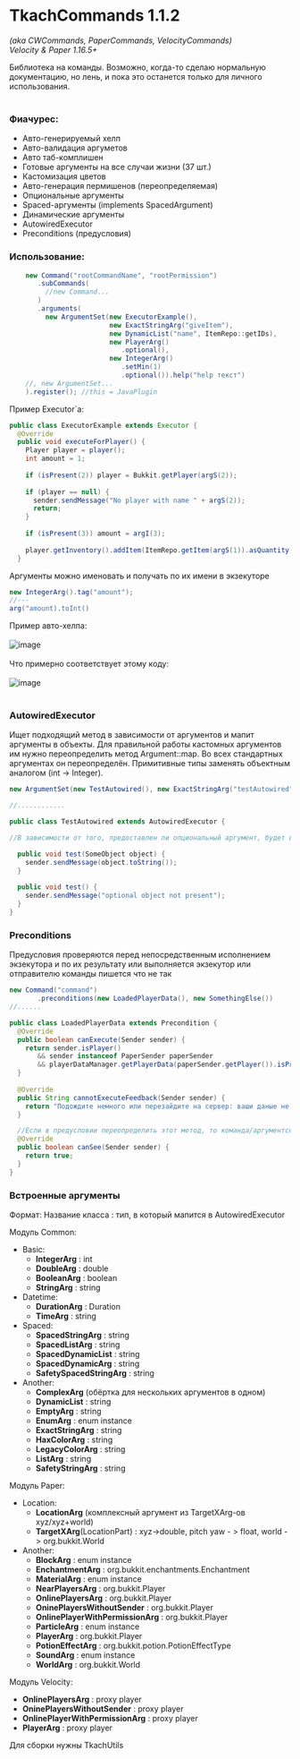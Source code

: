 # TkachCommands 1.1.2
 _(aka CWCommands, PaperCommands, VelocityCommands)_\
_Velocity & Paper 1.16.5+_

Библиотека на команды. Возможно, когда-то сделаю нормальную документацию, но лень, и пока это останется только для личного использования.
<br><br>
### Фиачурес:
- Авто-генерируемый хелп
- Авто-валидация аргуметов
- Авто таб-комплишен
- Готовые аргументы на все случаи жизни (37 шт.)
- Кастомизация цветов
- Авто-генерация пермишенов (переопределяемая)
- Опциональные аргументы
- Spaced-аргументы (implements SpacedArgument)
- Динамические аргументы
- AutowiredExecutor
- Preconditions (предусловия)

### Использование:
```java
    new Command("rootCommandName", "rootPermission")
       .subCommands(
         //new Command...
       )
       .arguments(
         new ArgumentSet(new ExecutorExample(),
                         new ExactStringArg("giveItem"),
                         new DynamicList("name", ItemRepo::getIDs),
                         new PlayerArg()
                            .optional(),
                         new IntegerArg()
                            .setMin(1)
                            .optional()).help("help текст")
    //, new ArgumentSet...
    ).register(); //this = JavaPlugin
```

Пример Executor`a:
```java
public class ExecutorExample extends Executor {
  @Override
  public void executeForPlayer() {
    Player player = player();
    int amount = 1;
    
    if (isPresent(2)) player = Bukkit.getPlayer(argS(2));
    
    if (player == null) {
      sender.sendMessage("No player with name " + argS(2));
      return;
    }
    
    if (isPresent(3)) amount = argI(3);
    
    player.getInventory().addItem(ItemRepo.getItem(argS(1)).asQuantity(amount));
  }
```
Аргументы можно именовать и получать по их имени в экзекуторе
```java
new IntegerArg().tag("amount");
//---
arg("amount).toInt()
```

Пример авто-хелпа:
<br><br>
![image](https://github.com/KamikotoTkach/TkachCommands/assets/110531613/bc1b3be2-f4f2-44a5-8677-cdee313e8a6d)
<br><br>
Что примерно соответствует этому коду: 
<br><br>
![image](https://github.com/KamikotoTkach/TkachCommands/assets/110531613/1fc3f972-0b54-4473-88ae-ac5bd84cbc12)
<br><br>

### AutowiredExecutor
Ищет подходящий метод в зависимости от аргументов и мапит аргументы в объекты. Для правильной работы кастомных аргументов им нужно переопределить метод Argument::map. Во всех стандартных аргументах он переопределён. Примитивные типы заменять объектным аналогом (int -> Integer).

```java
new ArgumentSet(new TestAutowired(), new ExactStringArg("testAutowired"), new SomeObjectArg().optional())

//............

public class TestAutowired extends AutowiredExecutor {

//В зависимости от того, предоставлен ли опциональный аргумент, будет выбран подходящий метод:

  public void test(SomeObject object) {
    sender.sendMessage(object.toString());
  }
  
  public void test() {
    sender.sendMessage("optional object not present");
  }
}

```

### Preconditions
Предусловия проверяются перед непосредственным исполнением экзекутора и по их результату или выполняется экзекутор или отправителю команды пишется что не так

```java
new Command("command")
       .preconditions(new LoadedPlayerData(), new SomethingElse())
//......

public class LoadedPlayerData extends Precondition {
  @Override
  public boolean canExecute(Sender sender) {
    return sender.isPlayer()
       && sender instanceof PaperSender paperSender
       && playerDataManager.getPlayerData(paperSender.getPlayer()).isPresent();
  }
  
  @Override
  public String cannotExecuteFeedback(Sender sender) {
    return "Подождите немного или перезайдите на сервер: ваши даные не удалось загрузить";
  }

  //Если в предусловии переопределить этот метод, то команда/аргументсет, если не доступен игроку, будет исключён из списка досупных для игрока в принципе
  @Override
  public boolean canSee(Sender sender) {
    return true;
  }
}

```

### Встроенные аргументы
Формат: Название класса : тип, в который мапится в AutowiredExecutor

Модуль Common:
  * Basic:
    - **IntegerArg** : int
    - **DoubleArg** : double
    - **BooleanArg** : boolean 
    - **StringArg** : string
  * Datetime:
    - **DurationArg** : Duration
    - **TimeArg** : string
  * Spaced:
    - **SpacedStringArg** : string
    - **SpacedListArg** : string
    - **SpacedDynamicList** : string
    - **SpacedDynamicArg** : string
    - **SafetySpacedStringArg** : string
  * Another:
    - **ComplexArg** (обёртка для нескольких аргументов в одном)
    - **DynamicList** : string
    - **EmptyArg** : string
    - **EnumArg** : enum instance
    - **ExactStringArg** : string
    - **HaxColorArg** : string
    - **LegacyColorArg** : string
    - **ListArg** : string
    - **SafetyStringArg** : string

Модуль Paper:
  * Location:
    - **LocationArg** (комплексный аргумент из TargetXArg-ов xyz/xyz+world)
    - **TargetXArg**(LocationPart) : xyz->double, pitch yaw - > float, world -> org.bukkit.World
  * Another:
    - **BlockArg** : enum instance
    - **EnchantmentArg** : org.bukkit.enchantments.Enchantment
    - **MaterialArg** : enum instance
    - **NearPlayersArg** : org.bukkit.Player
    - **OnlinePlayersArg** : org.bukkit.Player
    - **OninePlayersWithoutSender** : org.bukkit.Player
    - **OnlinePlayerWithPermissionArg** : org.bukkit.Player
    - **ParticleArg** : enum instance
    - **PlayerArg** : org.bukkit.Player
    - **PotionEffectArg** : org.bukkit.potion.PotionEffectType
    - **SoundArg** : enum instance
    - **WorldArg** : org.bukkit.World

Модуль Velocity:
- **OnlinePlayersArg** : proxy player 
- **OninePlayersWithoutSender** : proxy player
- **OnlinePlayerWithPermissionArg** : proxy player
- **PlayerArg** : proxy player

Для сборки нужны TkachUtils
